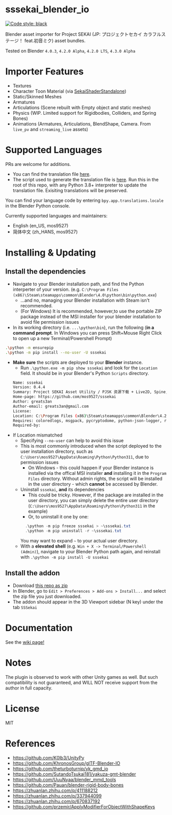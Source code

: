 # sssekai_blender_io
[![Code style: black](https://img.shields.io/badge/code%20style-black-000000.svg)](https://github.com/psf/black)

Blender asset importer for Project SEKAI (JP: プロジェクトセカイ カラフルステージ！ feat.初音ミク) asset bundles.

Tested on Blender `4.0.3`, `4.2.0 Alpha`, `4.2.0 LTS`, `4.3.0 Alpha`

# Importer Features
  * Textures
  * Character Toon Material (via [SekaiShaderStandalone](https://github.com/mos9527/sssekai_blender_io/blob/master/assets/SekaiShaderStandalone.blend))
  * Static/Skinned Meshes
  * Armatures
  * Articulations (Scene rebuilt with Empty object and static meshes)
  * Physics (WIP. Limited support for Rigidbodies, Colliders, and Spring Bones)
  * Animations (Armatures, Articulations, BlendShape, Camera. From `live_pv` and `streaming_live` assets)

# Supported Languages
PRs are welcome for additions. 
- You can find the translation file [here](https://github.com/mos9527/sssekai_blender_io/tree/master/translations.py).
- The script used to generate the translation file is [here](https://github.com/mos9527/sssekai_blender_io/tree/master/translations_codegen.py). Run this in the root of this repo, with any Python 3.8+ interpreter to update the translation file. Exisiting translations will be preserved.

You can find your language code by entering `bpy.app.translations.locale` in the Blender Python console.

Currently supported languages and maintainers:
- English (en_US, mos9527)
- 简体中文 (zh_HANS, mos9527)

# Installing & Updating
## Install the dependencies
  - Navigate to your Blender installation path, and find the Python interperter of your version. (e.g. `C:\Program Files (x86)\Steam\steamapps\common\Blender\4.0\python\bin\python.exe`)
    - ...and no, managing your Blender installation with Steam isn't recommended.
    - (For Windows) It is recommended, however,to use the portable ZIP package instead of the MSI installer for your blender installation to avoid file permission issues 
  - In its working directory (i.e. `...\python\bin`), run the following (**in a command prompt**. In Windows you can press Shift+Mouse Right Click to open up a new Terminal/Powershell Prompt)
```bash
.\python -m ensurepip
.\python -m pip install --no-user -U sssekai 
```
- **Make sure** the scripts are deployed to your **Blender** instance.
  - Run `.\python.exe -m pip show sssekai` and look for the `Location` field. It should be in your Blender's Python `Scripts` directory.
  ```bash
  Name: sssekai
  Version: 0.4.4
  Summary: Project SEKAI Asset Utility / PJSK 资源下载 + Live2D, Spine, USM 提取
  Home-page: https://github.com/mos9527/sssekai
  Author: greats3an
  Author-email: greats3an@gmail.com
  License:
  Location: C:\Program Files (x86)\Steam\steamapps\common\Blender\4.2\python\Lib\site-packages
  Requires: coloredlogs, msgpack, pycryptodome, python-json-logger, requests, tqdm, unitypy, wannacri
  Required-by:
  ```
- If Location mismatched
  - Specifying `--no-user` can help to avoid this issue
  - This is most commonly introduced when the script deployed to the user installation directory, such as `C:\Users\mos9527\AppData\Roaming\Python\Python311`, due to permission issues
    - On Windows - this could happen if your Blender instance is installed via the offical MSI installer **and** installing it in the `Program Files` directory. Without admin rights, the script will be installed in the user directory - which **cannot** be accessed by Blender.
  - Uninstall `sssekai`, **and** its dependencies
    - This could be tricky. However, if the package are installed in the user directory, you can simply delete the entire user directory (`C:\Users\mos9527\AppData\Roaming\Python\Python311` in the example)
    - Or, to uninstall it one by one:
    ```powershell
      .\python -m pip freeze sssekai > ~\sssekai.txt
      .\python -m pip uninstall -r ~\sssekai.txt
    ```
    You may want to expand `~` to your actual user directory.
  - With a **elevated shell** (e.g. `Win + X -> Terminal/Powershell (Admin)`), navigate to your Blender Python path again, and reinstall with `.\python -m pip install -U sssekai`
## Install the addon
- Download [this repo as zip](https://codeload.github.com/mos9527/sssekai_blender_io/zip/refs/heads/master)
- In Blender, go to `Edit > Preferences > Add-ons > Install...` and select the zip file you just downloaded.
- The addon should appear in the 3D Viewport sidebar (N key) under the tab `SSSekai`

# Documentation
See the [wiki page!](https://github.com/mos9527/sssekai_blender_io/wiki)

# Notes
The plugin is observed to work with other Unity games as well. But such compatibility is not guaranteed, and WILL NOT receive support from the author in full capacity.

# License
MIT

# References
- https://github.com/K0lb3/UnityPy
- https://github.com/KhronosGroup/glTF-Blender-IO
- https://github.com/theturboturnip/yk_gmd_io
- https://github.com/SutandoTsukai181/yakuza-gmt-blender
- https://github.com/UuuNyaa/blender_mmd_tools
- https://github.com/Pauan/blender-rigid-body-bones
- https://zhuanlan.zhihu.com/p/411188212
- https://zhuanlan.zhihu.com/p/337944099
- https://zhuanlan.zhihu.com/p/670837192
- https://github.com/przemir/ApplyModifierForObjectWithShapeKeys
